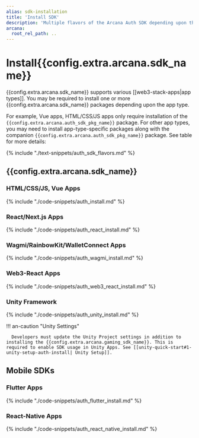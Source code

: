 ```yaml
---
alias: sdk-installation
title: 'Install SDK'
description: 'Multiple flavors of the Arcana Auth SDK depending upon the app type. Use the correct SDK package for installation. Choose from the basic Auth package to the wrapper SDK for React Apps, Wagmi, RainbowKit, WalletConnect, Web3-react apps, Unity apps.'
arcana:
  root_rel_path: ..
---
```


# Install{{config.extra.arcana.sdk_name}}

{{config.extra.arcana.sdk_name}} supports various [[web3-stack-apps|app types]]. You may be required to install one or more {{config.extra.arcana.sdk_name}} packages depending upon the app type.

For example, Vue apps, HTML/CSS/JS apps only require installation of the `{{config.extra.arcana.auth_sdk_pkg_name}}` package. For other app types, you may need to install app-type-specific packages along with the companion `{{config.extra.arcana.auth_sdk_pkg_name}}` package. See table for more details:

{% include "./text-snippets/auth_sdk_flavors.md" %}

## {{config.extra.arcana.sdk_name}}

### HTML/CSS/JS, Vue Apps

{% include "./code-snippets/auth_install.md" %}

### React/Next.js Apps

{% include "./code-snippets/auth_react_install.md" %}

### Wagmi/RainbowKit/WalletConnect Apps

{% include "./code-snippets/auth_wagmi_install.md" %}

### Web3-React Apps

{% include "./code-snippets/auth_web3_react_install.md" %}

### Unity Framework

{% include "./code-snippets/auth_unity_install.md" %}

!!! an-caution "Unity Settings"

      Developers must update the Unity Project settings in addition to installing the {{config.extra.arcana.gaming_sdk_name}}. This is required to enable SDK usage in Unity Apps. See [[unity-quick-start#1-unity-setup-auth-install| Unity Setup]].

## Mobile SDKs

### Flutter Apps

{% include "./code-snippets/auth_flutter_install.md" %}

### React-Native Apps

{% include "./code-snippets/auth_react_native_install.md" %}